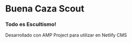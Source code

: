 # Buena Caza Scout
### Todo es Escultismo!

Desarrollado con AMP Project para utilizar en Netlify CMS